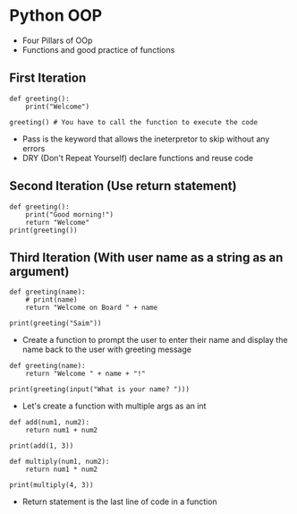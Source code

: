 # Python OOP
- Four Pillars of OOp
- Functions and good practice of functions

## First Iteration
```
def greeting():
    print("Welcome")

greeting() # You have to call the function to execute the code
```
- Pass is the keyword that allows the ineterpretor to skip without any errors
- DRY (Don't Repeat Yourself) declare functions and reuse code
## Second Iteration (Use return statement)
```
def greeting():
    print("Good morning!")
    return "Welcome"
print(greeting())
```
## Third Iteration (With user name as a string as an argument)
```
def greeting(name):
    # print(name)
    return "Welcome on Board " + name

print(greeting("Saim"))
```
- Create a function to prompt the user to enter their name and display the name back to the user with greeting message
```
def greeting(name):
    return "Welcome " + name + "!"

print(greeting(input("What is your name? ")))
```
- Let's create a function with multiple args as an int
```
def add(num1, num2):
    return num1 + num2

print(add(1, 3))

def multiply(num1, num2):
    return num1 * num2

print(multiply(4, 3))
```
- Return statement is the last line of code in a function